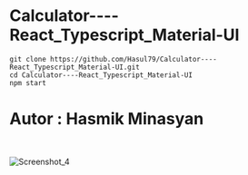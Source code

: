 # Calculator----React_Typescript_Material-UI

```
git clone https://github.com/Hasul79/Calculator----React_Typescript_Material-UI.git
cd Calculator----React_Typescript_Material-UI
npm start
```
# Autor : Hasmik Minasyan

<br />


![Screenshot_4](https://user-images.githubusercontent.com/95657084/218156303-4f8ac59a-4582-444c-8aaa-9aee1a6b88fb.png)
